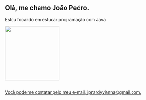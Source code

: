 ## Olá, me chamo João Pedro.

<p>Estou focando em estudar programação com Java.</p>


<div>
  <a href="https://github.com/Jp-Vianna">
  <img height="180em" src="https://github-readme-stats.vercel.app/api/top-langs/?username=Jp-Vianna&layout=compact&langs_count=8&theme=dark"/>
</div>

<br>
<p>Você pode me contatar pelo meu e-mail, jpnardyvianna@gmail.com.</p>



